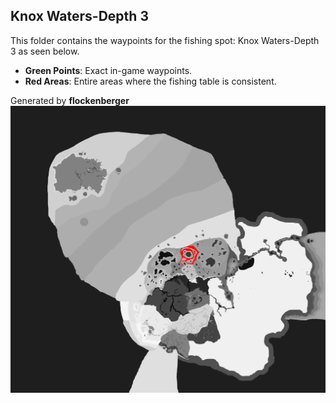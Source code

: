 ## Knox Waters-Depth 3
This folder contains the waypoints for the fishing spot: Knox Waters-Depth 3 as seen below.

- **Green Points**: Exact in-game waypoints.
- **Red Areas**: Entire areas where the fishing table is consistent.

Generated by **flockenberger**
![Knox Waters-Depth 3](./Preview.png?raw=true "Knox Waters-Depth 3")